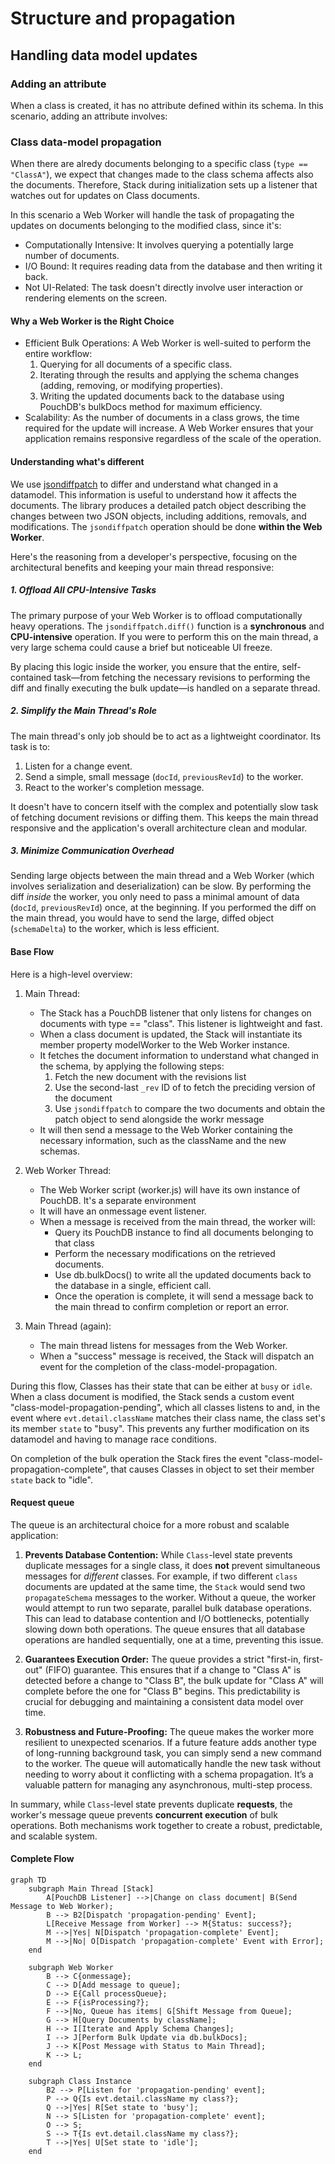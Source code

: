 # Structure and propagation

## Handling data model updates
### Adding an attribute
When a class is created, it has no attribute defined within its schema. In this scenario, adding an attribute involves:
<!-- todo -->

### Class data-model propagation
When there are alredy documents belonging to a specific class (`type == "ClassA"`), we expect that changes made to the class schema affects also the documents.
Therefore, Stack during initialization sets up a listener that watches out for updates on Class documents.

In this scenario a Web Worker will handle the task of propagating the updates on documents belonging to the modified class, since it's:
* Computationally Intensive: It involves querying a potentially large number of documents.
* I/O Bound: It requires reading data from the database and then writing it back.
* Not UI-Related: The task doesn't directly involve user interaction or rendering elements on the screen.

#### Why a Web Worker is the Right Choice
* Efficient Bulk Operations: A Web Worker is well-suited to perform the entire workflow:
    1. Querying for all documents of a specific class.
    2. Iterating through the results and applying the schema changes (adding, removing, or modifying properties).
    3. Writing the updated documents back to the database using PouchDB's bulkDocs method for maximum efficiency.
* Scalability: As the number of documents in a class grows, the time required for the update will increase. A Web Worker ensures that your application remains responsive regardless of the scale of the operation.

#### Understanding what's different
We use [jsondiffpatch](https://github.com/benjamine/jsondiffpatch) to differ and understand what changed in a datamodel. This information is useful to understand how it affects the documents.
The library produces a detailed patch object describing the changes between two JSON objects, including additions, removals, and modifications.
The `jsondiffpatch` operation should be done **within the Web Worker**.

Here's the reasoning from a developer's perspective, focusing on the architectural benefits and keeping your main thread responsive:

##### 1. Offload All CPU-Intensive Tasks

The primary purpose of your Web Worker is to offload computationally heavy operations. The `jsondiffpatch.diff()` function is a **synchronous** and **CPU-intensive** operation. If you were to perform this on the main thread, a very large schema could cause a brief but noticeable UI freeze.

By placing this logic inside the worker, you ensure that the entire, self-contained task—from fetching the necessary revisions to performing the diff and finally executing the bulk update—is handled on a separate thread.

##### 2. Simplify the Main Thread's Role

The main thread's only job should be to act as a lightweight coordinator. Its task is to:
1.  Listen for a change event.
2.  Send a simple, small message (`docId`, `previousRevId`) to the worker.
3.  React to the worker's completion message.

It doesn't have to concern itself with the complex and potentially slow task of fetching document revisions or diffing them. This keeps the main thread responsive and the application's overall architecture clean and modular.

##### 3. Minimize Communication Overhead

Sending large objects between the main thread and a Web Worker (which involves serialization and deserialization) can be slow. By performing the diff *inside* the worker, you only need to pass a minimal amount of data (`docId`, `previousRevId`) once, at the beginning. If you performed the diff on the main thread, you would have to send the large, diffed object (`schemaDelta`) to the worker, which is less efficient.


#### Base Flow
Here is a high-level overview:

1. Main Thread:

    * The Stack has a PouchDB listener that only listens for changes on documents with type == "class". This listener is lightweight and fast.
    * When a class document is updated, the Stack will instantiate its member property modelWorker to the Web Worker instance.
    * It fetches the document information to understand what changed in the schema, by applying the following steps:
        1. Fetch the new document with the revisions list
        2. Use the second-last `_rev` ID of to fetch the preciding version of the document
        3. Use `jsondiffpatch` to compare the two documents and obtain the patch object to send alongside the workr message
    * It will then send a message to the Web Worker containing the necessary information, such as the className and the new schemas.

2. Web Worker Thread:
    * The Web Worker script (worker.js) will have its own instance of PouchDB. It's a separate environment
    <!-- , so you'll need to import the PouchDB library again within the worker file. -->
    * It will have an onmessage event listener. 
    * When a message is received from the main thread, the worker will:
        * Query its PouchDB instance to find all documents belonging to that class
        * Perform the necessary modifications on the retrieved documents.
        * Use db.bulkDocs() to write all the updated documents back to the database in a single, efficient call.
        * Once the operation is complete, it will send a message back to the main thread to confirm completion or report an error.

3. Main Thread (again):
    * The main thread listens for messages from the Web Worker.
    * When a "success" message is received, the Stack will dispatch an event for the completion of the class-model-propagation.

During this flow, Classes has their state that can be either at `busy` or `idle`.
When a class document is modified, the Stack sends a custom event "class-model-propagation-pending", which all classes listens to and, in the event where `evt.detail.className` matches their class name, the class set's its member `state` to "busy". This prevents any further modification on its datamodel and having to manage race conditions.

On completion of the bulk operation the Stack fires the event "class-model-propagation-complete", that causes Classes in object to set their member `state` back to "idle".

#### Request queue
The queue is an architectural choice for a more robust and scalable application:

1.  **Prevents Database Contention:** While `Class`-level state prevents duplicate messages for a single class, it does **not** prevent simultaneous messages for *different* classes. For example, if two different `class` documents are updated at the same time, the `Stack` would send two `propagateSchema` messages to the worker. Without a queue, the worker would attempt to run two separate, parallel bulk database operations. This can lead to database contention and I/O bottlenecks, potentially slowing down both operations. The queue ensures that all database operations are handled sequentially, one at a time, preventing this issue.

2.  **Guarantees Execution Order:** The queue provides a strict "first-in, first-out" (FIFO) guarantee. This ensures that if a change to "Class A" is detected before a change to "Class B", the bulk update for "Class A" will complete before the one for "Class B" begins. This predictability is crucial for debugging and maintaining a consistent data model over time.

3.  **Robustness and Future-Proofing:** The queue makes the worker more resilient to unexpected scenarios. If a future feature adds another type of long-running background task, you can simply send a new command to the worker. The queue will automatically handle the new task without needing to worry about it conflicting with a schema propagation. It’s a valuable pattern for managing any asynchronous, multi-step process.

In summary, while `Class`-level state prevents duplicate **requests**, the worker's message queue prevents **concurrent execution** of bulk operations. Both mechanisms work together to create a robust, predictable, and scalable system.

#### Complete Flow
```mermaid
graph TD
    subgraph Main Thread [Stack]
        A[PouchDB Listener] -->|Change on class document| B(Send Message to Web Worker);
        B --> B2[Dispatch 'propagation-pending' Event];
        L[Receive Message from Worker] --> M{Status: success?};
        M -->|Yes| N[Dispatch 'propagation-complete' Event];
        M -->|No| O[Dispatch 'propagation-complete' Event with Error];
    end

    subgraph Web Worker
        B --> C{onmessage};
        C --> D[Add message to queue];
        D --> E{Call processQueue};
        E --> F{isProcessing?};
        F -->|No, Queue has items| G[Shift Message from Queue];
        G --> H[Query Documents by className];
        H --> I[Iterate and Apply Schema Changes];
        I --> J[Perform Bulk Update via db.bulkDocs];
        J --> K[Post Message with Status to Main Thread];
        K --> L;
    end
    
    subgraph Class Instance
        B2 --> P[Listen for 'propagation-pending' event];
        P --> Q{Is evt.detail.className my class?};
        Q -->|Yes| R[Set state to 'busy'];
        N --> S[Listen for 'propagation-complete' event];
        O --> S;
        S --> T{Is evt.detail.className my class?};
        T -->|Yes| U[Set state to 'idle'];
    end
```

